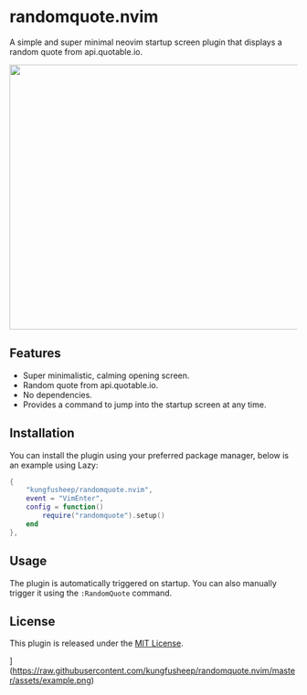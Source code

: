 # randomquote.nvim

A simple and super minimal neovim startup screen plugin that displays a random quote from api.quotable.io.

<image width="1025" height="464" src="https://raw.githubusercontent.com/kungfusheep/randomquote.nvim/master/assets/example.png">

## Features

- Super minimalistic, calming opening screen.
- Random quote from api.quotable.io.
- No dependencies.
- Provides a command to jump into the startup screen at any time.

## Installation

You can install the plugin using your preferred package manager, below is an example using Lazy:

```lua
{
    "kungfusheep/randomquote.nvim",
    event = "VimEnter",
    config = function()
        require("randomquote").setup()
    end
},
```

## Usage

The plugin is automatically triggered on startup. You can also manually trigger it using the `:RandomQuote` command.

## License

This plugin is released under the [MIT License](https://opensource.org/licenses/MIT).

](https://raw.githubusercontent.com/kungfusheep/randomquote.nvim/master/assets/example.png)
